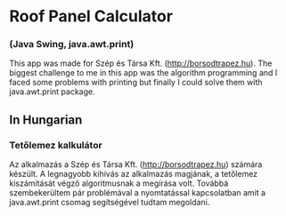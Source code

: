# Roof Panel Calculator
### (Java Swing, java.awt.print)
This app was made for Szép és Társa Kft. (http://borsodtrapez.hu). The biggest challenge to me in this app was the algorithm programming and I faced some problems with printing but finally I could solve them with java.awt.print package.
## In Hungarian
### Tetőlemez kalkulátor
Az alkalmazás a Szép és Társa Kft. (http://borsodtrapez.hu) számára készült. A legnagyobb kihívás az alkalmazás magjának, a tetőlemez kiszámítását végző algoritmusnak a megírása volt. Továbbá szembekerültem pár problémával a nyomtatással kapcsolatban amit a java.awt.print csomag segítségével tudtam megoldani.
